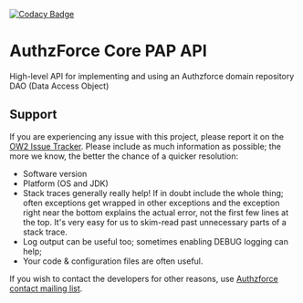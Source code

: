 [![Codacy Badge](https://api.codacy.com/project/badge/Grade/69a1e5b498014f2995586942551fbc7b)](https://www.codacy.com/app/coder103/authzforce-ce-core-pap-api?utm_source=github.com&amp;utm_medium=referral&amp;utm_content=authzforce/core-pap-api&amp;utm_campaign=Badge_Grade)

# AuthzForce Core PAP API
High-level API for implementing and using an Authzforce domain repository DAO (Data Access Object)

## Support

If you are experiencing any issue with this project, please report it on the [OW2 Issue Tracker](https://jira.ow2.org/browse/AUTHZFORCE/).
Please include as much information as possible; the more we know, the better the chance of a quicker resolution:

* Software version
* Platform (OS and JDK)
* Stack traces generally really help! If in doubt include the whole thing; often exceptions get wrapped in other exceptions and the exception right near the bottom explains the actual error, not the first few lines at the top. It's very easy for us to skim-read past unnecessary parts of a stack trace.
* Log output can be useful too; sometimes enabling DEBUG logging can help;
* Your code & configuration files are often useful.

If you wish to contact the developers for other reasons, use [Authzforce contact mailing list](http://scr.im/azteam).
